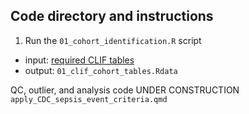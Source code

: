 ## Code directory and instructions

1. Run the `01_cohort_identification.R` script
- input: [required CLIF tables](https://github.com/08wparker/CLIF_sepsis?tab=readme-ov-file#required-clif-tables-and-fields)
- output: `01_clif_cohort_tables.Rdata`

QC, outlier, and analysis code UNDER CONSTRUCTION
`apply_CDC_sepsis_event_criteria.qmd`


